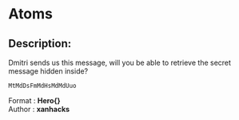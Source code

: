 
# Atoms
## Description:
Dmitri sends us this message, will you be able to retrieve the secret message hidden inside?

```
MtMdDsFmMdHsMdMdUuo
```

Format : **Hero{}**<br>
Author : **xanhacks**

